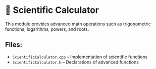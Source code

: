 # 🧮 Scientific Calculator

This module provides advanced math operations such as trigonometric functions, logarithms, powers, and roots.

## Files:
- `ScientificCalculator.cpp` – Implementation of scientific functions
- `ScientificCalculator.h` – Declarations of advanced functions
